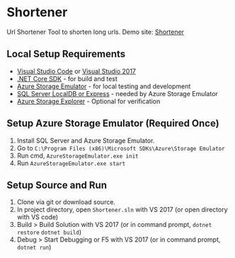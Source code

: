 # Shortener
Url Shortener Tool to shorten long urls.
Demo site: [Shortener](https://ts.my)

## Local Setup Requirements
* [Visual Studio Code](https://code.visualstudio.com) or [Visual Studio 2017](https://visualstudio.microsoft.com/vs)
* [.NET Core SDK](https://dotnet.microsoft.com/download) - for build and test
* [Azure Storage Emulator](https://docs.microsoft.com/en-us/azure/storage/common/storage-use-emulator) - for local testing and development
* [SQL Server LocalDB or Express](https://www.microsoft.com/en-us/sql-server/sql-server-downloads) - needed by Azure Storage Emulator
* [Azure Storage Explorer](https://azure.microsoft.com/en-us/features/storage-explorer) - Optional for verification

## Setup Azure Storage Emulator (Required Once)
1. Install SQL Server and Azure Storage Emulator.
2. Go to `C:\Program Files (x86)\Microsoft SDKs\Azure\Storage Emulator`
3. Run cmd, `AzureStorageEmulator.exe init`
4. Run `AzureStorageEmulator.exe start`

## Setup Source and Run
1. Clone via git or download source.
2. In project directory, open `Shortener.sln` with VS 2017 (or open directory with VS code)
3. Build > Build Solution with VS 2017 (or in command prompt, `dotnet restore` `dotnet build`)
4. Debug > Start Debugging or F5 with VS 2017 (or in command prompt, `dotnet run`)
